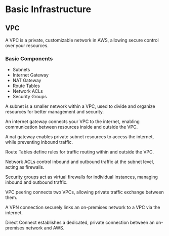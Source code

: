 #

# Basic Infrastructure

## VPC

A VPC is a private, customizable network in AWS, allowing secure control over your resources.

### Basic Components

- Subnets
- Internet Gateway
- NAT Gateway
- Route Tables
- Network ACLs
- Security Groups

A subnet is a smaller network within a VPC, used to divide and organize resources for better management and security.

An internet gateway connects your VPC to the internet, enabling communication between resources inside and outside the VPC.

A nat gateway enables private subnet resources to access the internet, while preventing inbound traffic.

Route Tables define rules for traffic routing within and outside the VPC.

Network ACLs control inbound and outbound traffic at the subnet level, acting as firewalls.

Security groups act as virtual firewalls for individual instances, managing inbound and outbound traffic.

VPC peering connects two VPCs, allowing private traffic exchange between them.


A VPN connection securely links an on-premises network to a VPC via the internet.

Direct Connect establishes a dedicated, private connection between an on-premises network and AWS.